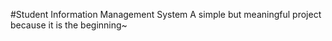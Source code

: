 #Student Information Management System 
A simple but meaningful project because it is the beginning~
